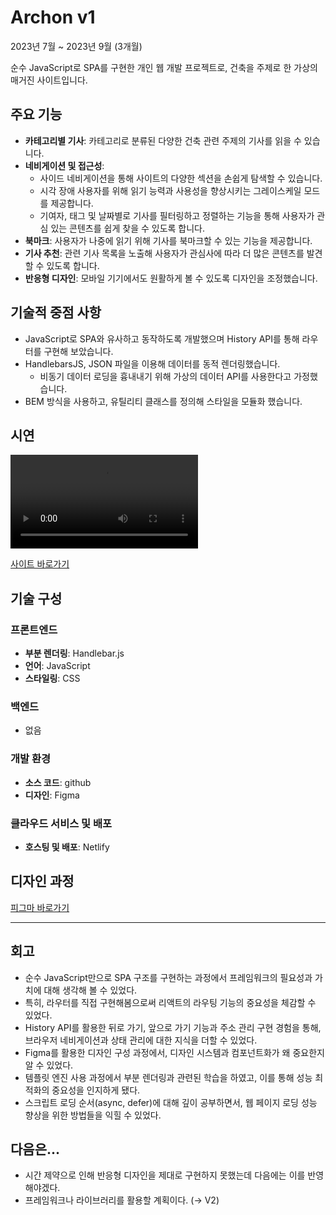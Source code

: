 # Archon v1

2023년 7월 ~ 2023년 9월 (3개월)

순수 JavaScript로 SPA를 구현한 개인 웹 개발 프로젝트로, 건축을 주제로 한 가상의 매거진 사이트입니다.

## 주요 기능

- **카테고리별 기사**: 카테고리로 분류된 다양한 건축 관련 주제의 기사를 읽을 수 있습니다.
- **네비게이션 및 접근성**:
  - 사이드 네비게이션을 통해 사이트의 다양한 섹션을 손쉽게 탐색할 수 있습니다.
  - 시각 장애 사용자를 위해 읽기 능력과 사용성을 향상시키는 그레이스케일 모드를 제공합니다.
  - 기여자, 태그 및 날짜별로 기사를 필터링하고 정렬하는 기능을 통해 사용자가 관심 있는 콘텐츠를 쉽게 찾을 수 있도록 합니다.
- **북마크**: 사용자가 나중에 읽기 위해 기사를 북마크할 수 있는 기능을 제공합니다.
- **기사 추천**: 관련 기사 목록을 노출해 사용자가 관심사에 따라 더 많은 콘텐츠를 발견할 수 있도록 합니다.
- **반응형 디자인**: 모바일 기기에서도 원활하게 볼 수 있도록 디자인을 조정했습니다.

## 기술적 중점 사항

- JavaScript로 SPA와 유사하고 동작하도록 개발했으며 History API를 통해 라우터를 구현해 보았습니다.
- HandlebarsJS, JSON 파일을 이용해 데이터를 동적 렌더링했습니다.
  - 비동기 데이터 로딩을 흉내내기 위해 가상의 데이터 API를 사용한다고 가정했습니다.
- BEM 방식을 사용하고, 유틸리티 클래스를 정의해 스타일을 모듈화 했습니다.

## 시연

<video src="https://github.com/urbanscratcher/project-magazine/assets/17016494/e9d06acd-5d7b-40b5-9f36-3b90bd3378cc" controls></video>

[사이트 바로가기](https://project-archon.netlify.app/)

## 기술 구성
### 프론트엔드
- **부분 렌더링**: Handlebar.js
- **언어**: JavaScript
- **스타일링**: CSS

### 백엔드
- 없음

### 개발 환경
- **소스 코드**: github
- **디자인**: Figma

### 클라우드 서비스 및 배포
- **호스팅 및 배포**: Netlify

## 디자인 과정

[피그마 바로가기](https://www.figma.com/file/ulgZLkRfIVWfg6Hpi1Xmt3/%5BProject%5D-WD-Magazine?type=design&node-id=0%3A1&mode=design&t=0T2BBnd8bvOGt5uh-1)

---

## 회고

- 순수 JavaScript만으로 SPA 구조를 구현하는 과정에서 프레임워크의 필요성과 가치에 대해 생각해 볼 수 있었다.
- 특히, 라우터를 직접 구현해봄으로써 리액트의 라우팅 기능의 중요성을 체감할 수 있었다.
- History API를 활용한 뒤로 가기, 앞으로 가기 기능과 주소 관리 구현 경험을 통해, 브라우저 네비게이션과 상태 관리에 대한 지식을 더할 수 있었다.
- Figma를 활용한 디자인 구성 과정에서, 디자인 시스템과 컴포넌트화가 왜 중요한지 알 수 있었다.
- 템플릿 엔진 사용 과정에서 부분 렌더링과 관련된 학습을 하였고, 이를 통해 성능 최적화의 중요성을 인지하게 됐다.
- 스크립트 로딩 순서(async, defer)에 대해 깊이 공부하면서, 웹 페이지 로딩 성능 향상을 위한 방법들을 익힐 수 있었다.

## 다음은...

- 시간 제약으로 인해 반응형 디자인을 제대로 구현하지 못했는데 다음에는 이를 반영해야겠다.
- 프레임워크나 라이브러리를 활용할 계획이다. (→ V2)
